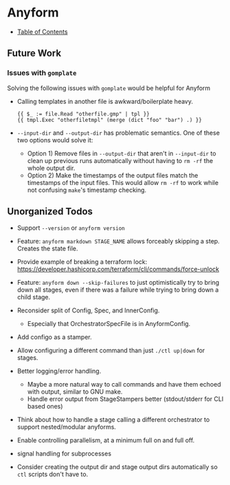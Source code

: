 
# Anyform

- [Table of Contents](/README.md)

## Future Work

### Issues with `gomplate`

Solving the following issues with `gomplate` would be helpful for Anyform

- Calling templates in another file is awkward/boilerplate heavy.
  ```golang
  {{ $_ := file.Read "otherfile.gmp" | tpl }}
  {{ tmpl.Exec "otherfiletmpl" (merge (dict "foo" "bar") .) }}
  ```

- `--input-dir` and `--output-dir` has problematic semantics.  One of these two
  options would solve it:
    - Option 1) Remove files in `--output-dir` that aren't in `--input-dir` to clean up
      previous runs automatically without having to `rm -rf` the whole output dir.
    - Option 2) Make the timestamps of the output files match the timestamps of
      the input files.  This would allow `rm -rf` to work while not confusing
      `make`'s timestamp checking.


## Unorganized Todos

- Support `--version` or `anyform version`

- Feature: `anyform markdown STAGE_NAME` allows forceably skipping a step.
  Creates the state file.

- Provide example of breaking a terraform lock:
  https://developer.hashicorp.com/terraform/cli/commands/force-unlock

- Feature: `anyform down --skip-failures` to just optimistically try to bring
  down all stages, even if there was a failure while trying to bring down a
  child stage.

- Reconsider split of Config, Spec, and InnerConfig.
  - Especially that OrchestratorSpecFile is in AnyformConfig.

- Add configo as a stamper.

- Allow configuring a different command than just `./ctl up|down` for stages.

- Better logging/error handling.
  - Maybe a more natural way to call commands and have them echoed with output,
    similar to GNU make.
  - Handle error output from StageStampers better (stdout/stderr for CLI based
    ones)

- Think about how to handle a stage calling a different orchestrator to support
  nested/modular anyforms.

- Enable controlling parallelism, at a minimum full on and full off.

- signal handling for subprocesses

- Consider creating the output dir and stage output dirs automatically so `ctl`
  scripts don't have to.

